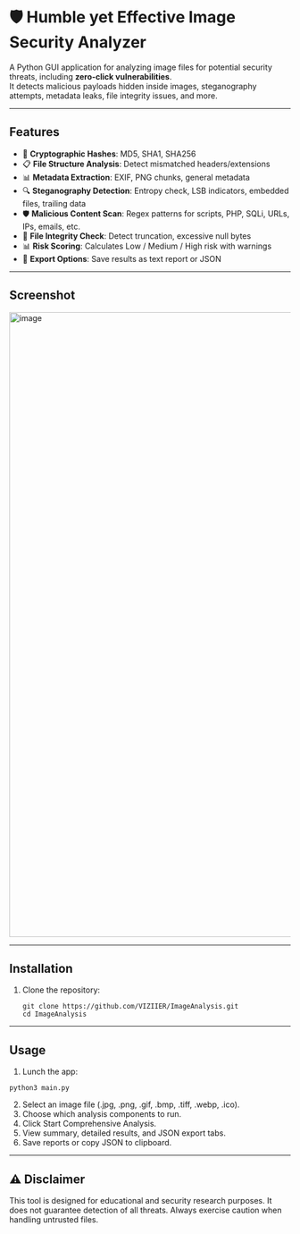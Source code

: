 # 🛡️ Humble yet Effective Image Security Analyzer

A Python GUI application for analyzing image files for potential security threats, including **zero-click vulnerabilities**.  
It detects malicious payloads hidden inside images, steganography attempts, metadata leaks, file integrity issues, and more.

---

## Features
- 🔐 **Cryptographic Hashes**: MD5, SHA1, SHA256
- 📋 **File Structure Analysis**: Detect mismatched headers/extensions
- 📊 **Metadata Extraction**: EXIF, PNG chunks, general metadata
- 🔍 **Steganography Detection**: Entropy check, LSB indicators, embedded files, trailing data
- 🛡️ **Malicious Content Scan**: Regex patterns for scripts, PHP, SQLi, URLs, IPs, emails, etc.
- 🔧 **File Integrity Check**: Detect truncation, excessive null bytes
- 📊 **Risk Scoring**: Calculates Low / Medium / High risk with warnings
- 📄 **Export Options**: Save results as text report or JSON

---

## Screenshot
<img width="727" height="1118" alt="image" src="https://github.com/user-attachments/assets/0b03ff13-8e15-46cd-993c-c8e1055a03a9" />


---

## Installation
1. Clone the repository:
   ```
   git clone https://github.com/VIZIIER/ImageAnalysis.git
   cd ImageAnalysis
   ```
   
---

## Usage

1. Lunch the app:
```
python3 main.py
```
2. Select an image file (.jpg, .png, .gif, .bmp, .tiff, .webp, .ico).
3. Choose which analysis components to run.
4. Click Start Comprehensive Analysis.
5. View summary, detailed results, and JSON export tabs.
6. Save reports or copy JSON to clipboard.

---

## ⚠️ Disclaimer
This tool is designed for educational and security research purposes.
It does not guarantee detection of all threats. Always exercise caution when handling untrusted files.
